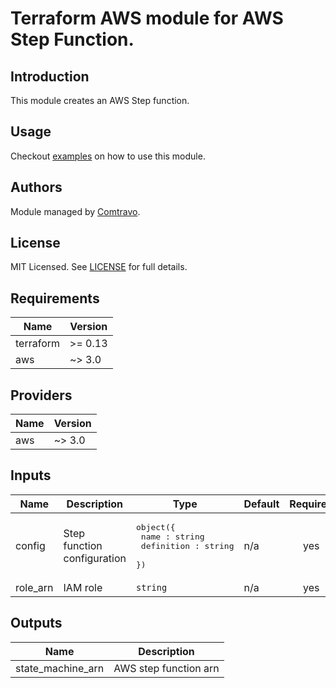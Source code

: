 # Terraform AWS module for AWS Step Function.

## Introduction  
This module creates an AWS Step function.

## Usage  
Checkout [examples](./examples) on how to use this module.
## Authors

Module managed by [Comtravo](https://github.com/comtravo).

## License

MIT Licensed. See [LICENSE](./LICENSE) for full details.

## Requirements

| Name | Version |
|------|---------|
| terraform | >= 0.13 |
| aws | ~> 3.0 |

## Providers

| Name | Version |
|------|---------|
| aws | ~> 3.0 |

## Inputs

| Name | Description | Type | Default | Required |
|------|-------------|------|---------|:--------:|
| config | Step function configuration | <pre>object({<br>    name : string<br>    definition : string<br>  })</pre> | n/a | yes |
| role\_arn | IAM role | `string` | n/a | yes |

## Outputs

| Name | Description |
|------|-------------|
| state\_machine\_arn | AWS step function arn |
